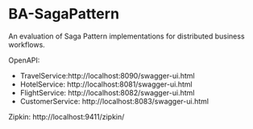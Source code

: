 # BA-SagaPattern
An evaluation of Saga Pattern implementations for distributed business workflows.



OpenAPI:
- TravelService:http://localhost:8090/swagger-ui.html
- HotelService: http://localhost:8081/swagger-ui.html
- FlightService: http://localhost:8082/swagger-ui.html
- CustomerService: http://localhost:8083/swagger-ui.html

Zipkin: http://localhost:9411/zipkin/